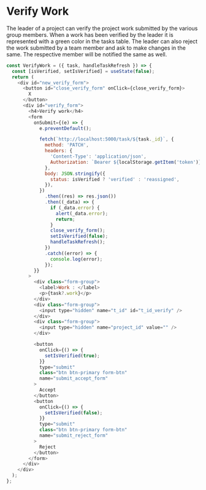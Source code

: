 # Verify Work
The leader of a project can verify the project work submitted by the various group members. When a work has been verified by the leader it is represented with a green color in the tasks table. The leader can also reject the work submitted by a team member and ask to make changes in the same. The respective member will be notified the same as well.

```js
const VerifyWork = ({ task, handleTaskRefresh }) => {
  const [isVerified, setIsVerified] = useState(false);
  return (
    <div id="new_verify_form">
      <button id="close_verify_form" onClick={close_verify_form}>
        X
      </button>
      <div id="verify_form">
        <h4>Verify work</h4>
        <form
          onSubmit={(e) => {
            e.preventDefault();

            fetch(`http://localhost:5000/task/${task._id}`, {
              method: 'PATCH',
              headers: {
                'Content-Type': 'application/json',
                Authorization: `Bearer ${localStorage.getItem('token')}`,
              },
              body: JSON.stringify({
                status: isVerified ? 'verified' : 'reassigned',
              }),
            })
              .then((res) => res.json())
              .then((_data) => {
                if (_data.error) {
                  alert(_data.error);
                  return;
                }
                close_verify_form();
                setIsVerified(false);
                handleTaskRefresh();
              })
              .catch((error) => {
                console.log(error);
              });
          }}
        >
          <div class="form-group">
            <label>Work : </label>
            <p>{task?.work}</p>
          </div>
          <div class="form-group">
            <input type="hidden" name="t_id" id="t_id_verify" />
          </div>
          <div class="form-group">
            <input type="hidden" name="project_id" value="" />
          </div>

          <button
            onClick={() => {
              setIsVerified(true);
            }}
            type="submit"
            class="btn btn-primary form-btn"
            name="submit_accept_form"
          >
            Accept
          </button>
          <button
            onClick={() => {
              setIsVerified(false);
            }}
            type="submit"
            class="btn btn-primary form-btn"
            name="submit_reject_form"
          >
            Reject
          </button>
        </form>
      </div>
    </div>
  );
};

```